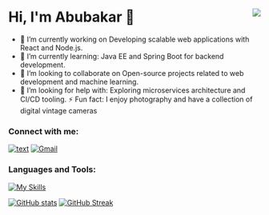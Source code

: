 # Hi, I'm Abubakar 👋 <span style="float:right;"> <img src="https://komarev.com/ghpvc/?username=aabubakar&label=Profile%20views&color=brightgreen"/> </span>


- 🔭 I’m currently working on Developing scalable web applications with React and Node.js.
- 🌱 I’m currently learning: Java EE and Spring Boot for backend development.
- 👯 I’m looking to collaborate on Open-source projects related to web development and machine learning.
- 🤔 I’m looking for help with: Exploring microservices architecture and CI/CD tooling.
⚡ Fun fact: I enjoy photography and have a collection of digital vintage cameras

### Connect with me:

[![text](https://img.shields.io/badge/LinkedIn-0077B5?style=for-the-badge&logo=linkedin&logoColor=white)](https://www.linkedin.com/in/abubakar-abubakar-46a9141a1/)
[![Gmail](https://img.shields.io/badge/Gmail-D14836?style=for-the-badge&logo=gmail&logoColor=white)](mailto:abubakarabdihakim01@gmail.com)


### Languages and Tools:
[![My Skills](https://skillicons.dev/icons?i=js,ts,html,css,react,nodejs,nextjs,express,jest,bootstrap,tailwind,java,spring,py,c,postgresql,mongodb,firebase)](https://skillicons.dev)

[![GitHub stats](https://github-readme-stats.vercel.app/api?username=aabubakar17)](https://github.com/anuraghazra/github-readme-stats) [![GitHub Streak](https://streak-stats.demolab.com/?user=aabubakar17)](https://git.io/streak-stats)









